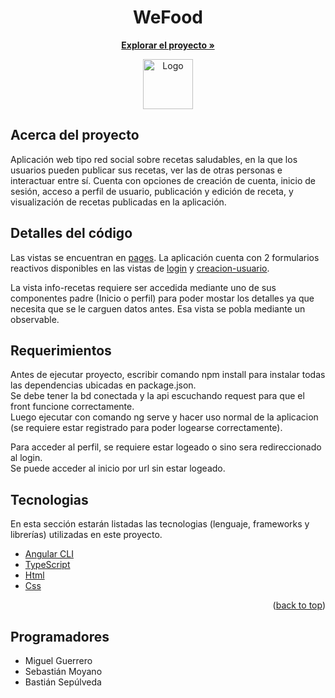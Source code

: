 <h1 align="center">WeFood</h1>
<p align="center">
  <a href="https://github.com/MGruizz/WeFood"><strong>Explorar el proyecto »</strong></a>
</p>

<div align="center">
  <a href="https://github.com/MGruizz/WeFood">
    <img src="https://github.com/MGruizz/WeFood/tree/master/src/assets/imagenes/WeFood_Logo_Edit.png" alt="Logo" width="80" height="80">
  </a>
</div>

## Acerca del proyecto

Aplicación web tipo red social sobre recetas saludables, en la que los usuarios pueden publicar sus recetas, ver las de otras personas e interactuar entre sí.
Cuenta con opciones de creación de cuenta, inicio de sesión, acceso a perfil de usuario, publicación y edición de receta, y visualización de recetas publicadas en la aplicación.


## Detalles del código
Las vistas se encuentran en [pages](https://github.com/MGruizz/WeFood/tree/master/src/app/pages).
La aplicación cuenta con 2 formularios reactivos disponibles en las vistas de [login](https://github.com/MGruizz/WeFood/tree/master/src/app/pages/login) y [creacion-usuario](https://github.com/MGruizz/WeFood/tree/master/src/app/pages/creacion-usuario).

La vista info-recetas requiere ser accedida mediante uno de sus componentes padre (Inicio o perfil) para poder mostar los detalles ya que necesita que se le carguen datos antes. Esa vista se pobla mediante un observable.

## Requerimientos

Antes de ejecutar proyecto, escribir comando npm install para instalar todas las dependencias ubicadas en package.json.
<br>
Se debe tener la bd conectada y la api escuchando request para que el front funcione correctamente.
<br>
Luego ejecutar con comando ng serve y hacer uso normal de la aplicacion (se requiere estar registrado para poder logearse correctamente).

Para acceder al perfil, se requiere estar logeado o sino sera redireccionado al login.
<br>
Se puede acceder al inicio por url sin estar logeado.



## Tecnologias

En esta sección estarán listadas las tecnologias (lenguaje, frameworks y librerías) utilizadas en este proyecto.

* [Angular CLI](https://github.com/angular/angular-cli)
* [TypeScript](https://www.typescriptlang.org/)
* [Html](https://html.com/)
* [Css](https://www.w3schools.com/css/)

<p align="right">(<a href="#top">back to top</a>)</p>

## Programadores

* Miguel Guerrero
* Sebastián Moyano
* Bastián Sepúlveda

